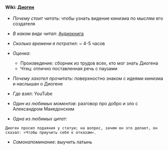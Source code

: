#### Wiki: [Диоген](https://ru.wikipedia.org/wiki/%D0%94%D0%B8%D0%BE%D0%B3%D0%B5%D0%BD)

- _Почему стоит читать_: чтобы узнать видение кинизма по мыслям его создателя

- _В каком виде читал_: [Аудиокнига](https://www.youtube.com/watch?v=5A5v2BsS0t8)

- _Сколько времени я потратил_: ~ 4-5 часов

- _Оценка_:

  - Произведение: сборник из трудов всех, кто мог знать Диогена
  - Чтец: отлично поставленная речь с паузами

- _Почему захотел прочитать_: поверхностно знаком с идеями кинизма и наслышан о Диогене

- _Где взял_: YouTube

- _Один из любимых моментов_: разговор про добро и зло с Александром Македонским

- _Одна из любимых цитат_:

```
Диоген просил подаяния у статуи; на вопрос, зачем он это делает, он сказал: «Чтобы приучить себя к отказам».
```

- _Самонапоминание_: выучить латынь
